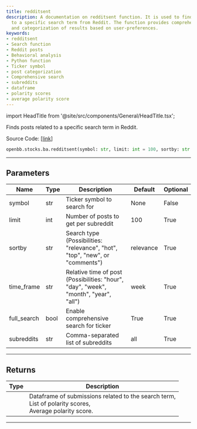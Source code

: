 ```yaml
---
title: redditsent
description: A documentation on redditsent function. It is used to find posts related
  to a specific search term from Reddit. The function provides comprehensive search
  and categorization of results based on user-preferences.
keywords:
- redditsent
- Search function
- Reddit posts
- Behavioral analysis
- Python function
- Ticker symbol
- post categorization
- Comprehensive search
- subreddits
- dataframe
- polarity scores
- average polarity score
---
```


import HeadTitle from '@site/src/components/General/HeadTitle.tsx';

<HeadTitle title="stocks.ba.redditsent - Reference | OpenBB SDK Docs" />

Finds posts related to a specific search term in Reddit.

Source Code: [[link](https://github.com/OpenBB-finance/OpenBB/tree/main/openbb_terminal/common/behavioural_analysis/reddit_model.py#L864)]

```python
openbb.stocks.ba.redditsent(symbol: str, limit: int = 100, sortby: str = "relevance", time_frame: str = "week", full_search: bool = True, subreddits: str = "all")
```

---

## Parameters

| Name | Type | Description | Default | Optional |
| ---- | ---- | ----------- | ------- | -------- |
| symbol | str | Ticker symbol to search for | None | False |
| limit | int | Number of posts to get per subreddit | 100 | True |
| sortby | str | Search type (Possibilities: "relevance", "hot", "top", "new", or "comments") | relevance | True |
| time_frame | str | Relative time of post (Possibilities: "hour", "day", "week", "month", "year", "all") | week | True |
| full_search | bool | Enable comprehensive search for ticker | True | True |
| subreddits | str | Comma-separated list of subreddits | all | True |


---

## Returns

| Type | Description |
| ---- | ----------- |
|  | Dataframe of submissions related to the search term,<br/>List of polarity scores,<br/>Average polarity score. |
---

